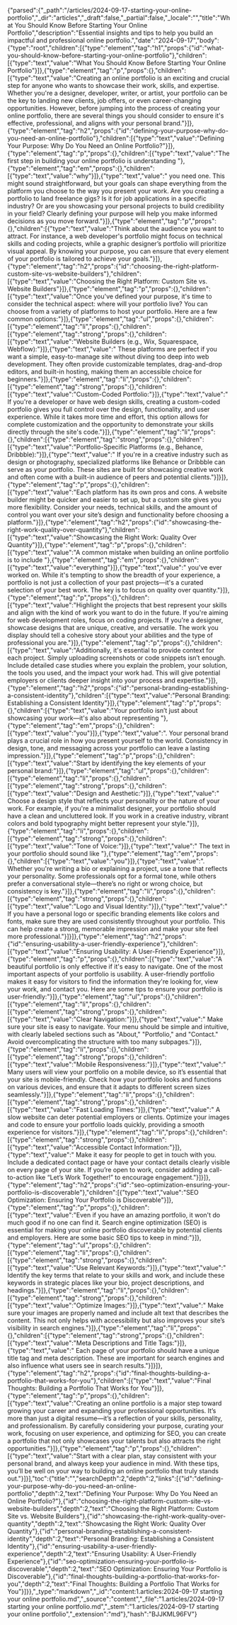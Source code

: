 {"parsed":{"_path":"/articles/2024-09-17-starting-your-online-portfolio","_dir":"articles","_draft":false,"_partial":false,"_locale":"","title":"What You Should Know Before Starting Your Online Portfolio","description":"Essential insights and tips to help you build an impactful and professional online portfolio.","date":"2024-09-17","body":{"type":"root","children":[{"type":"element","tag":"h1","props":{"id":"what-you-should-know-before-starting-your-online-portfolio"},"children":[{"type":"text","value":"What You Should Know Before Starting Your Online Portfolio"}]},{"type":"element","tag":"p","props":{},"children":[{"type":"text","value":"Creating an online portfolio is an exciting and crucial step for anyone who wants to showcase their work, skills, and expertise. Whether you're a designer, developer, writer, or artist, your portfolio can be the key to landing new clients, job offers, or even career-changing opportunities. However, before jumping into the process of creating your online portfolio, there are several things you should consider to ensure it's effective, professional, and aligns with your personal brand."}]},{"type":"element","tag":"h2","props":{"id":"defining-your-purpose-why-do-you-need-an-online-portfolio"},"children":[{"type":"text","value":"Defining Your Purpose: Why Do You Need an Online Portfolio?"}]},{"type":"element","tag":"p","props":{},"children":[{"type":"text","value":"The first step in building your online portfolio is understanding "},{"type":"element","tag":"em","props":{},"children":[{"type":"text","value":"why"}]},{"type":"text","value":" you need one. This might sound straightforward, but your goals can shape everything from the platform you choose to the way you present your work. Are you creating a portfolio to land freelance gigs? Is it for job applications in a specific industry? Or are you showcasing your personal projects to build credibility in your field? Clearly defining your purpose will help you make informed decisions as you move forward."}]},{"type":"element","tag":"p","props":{},"children":[{"type":"text","value":"Think about the audience you want to attract. For instance, a web developer's portfolio might focus on technical skills and coding projects, while a graphic designer’s portfolio will prioritize visual appeal. By knowing your purpose, you can ensure that every element of your portfolio is tailored to achieve your goals."}]},{"type":"element","tag":"h2","props":{"id":"choosing-the-right-platform-custom-site-vs-website-builders"},"children":[{"type":"text","value":"Choosing the Right Platform: Custom Site vs. Website Builders"}]},{"type":"element","tag":"p","props":{},"children":[{"type":"text","value":"Once you've defined your purpose, it's time to consider the technical aspect: where will your portfolio live? You can choose from a variety of platforms to host your portfolio. Here are a few common options:"}]},{"type":"element","tag":"ul","props":{},"children":[{"type":"element","tag":"li","props":{},"children":[{"type":"element","tag":"strong","props":{},"children":[{"type":"text","value":"Website Builders (e.g., Wix, Squarespace, Webflow):"}]},{"type":"text","value":" These platforms are perfect if you want a simple, easy-to-manage site without diving too deep into web development. They often provide customizable templates, drag-and-drop editors, and built-in hosting, making them an accessible choice for beginners."}]},{"type":"element","tag":"li","props":{},"children":[{"type":"element","tag":"strong","props":{},"children":[{"type":"text","value":"Custom-Coded Portfolio:"}]},{"type":"text","value":" If you're a developer or have web design skills, creating a custom-coded portfolio gives you full control over the design, functionality, and user experience. While it takes more time and effort, this option allows for complete customization and the opportunity to demonstrate your skills directly through the site's code."}]},{"type":"element","tag":"li","props":{},"children":[{"type":"element","tag":"strong","props":{},"children":[{"type":"text","value":"Portfolio-Specific Platforms (e.g., Behance, Dribbble):"}]},{"type":"text","value":" If you're in a creative industry such as design or photography, specialized platforms like Behance or Dribbble can serve as your portfolio. These sites are built for showcasing creative work and often come with a built-in audience of peers and potential clients."}]}]},{"type":"element","tag":"p","props":{},"children":[{"type":"text","value":"Each platform has its own pros and cons. A website builder might be quicker and easier to set up, but a custom site gives you more flexibility. Consider your needs, technical skills, and the amount of control you want over your site’s design and functionality before choosing a platform."}]},{"type":"element","tag":"h2","props":{"id":"showcasing-the-right-work-quality-over-quantity"},"children":[{"type":"text","value":"Showcasing the Right Work: Quality Over Quantity"}]},{"type":"element","tag":"p","props":{},"children":[{"type":"text","value":"A common mistake when building an online portfolio is to include "},{"type":"element","tag":"em","props":{},"children":[{"type":"text","value":"everything"}]},{"type":"text","value":" you've ever worked on. While it's tempting to show the breadth of your experience, a portfolio is not just a collection of your past projects—it's a curated selection of your best work. The key is to focus on quality over quantity."}]},{"type":"element","tag":"p","props":{},"children":[{"type":"text","value":"Highlight the projects that best represent your skills and align with the kind of work you want to do in the future. If you're aiming for web development roles, focus on coding projects. If you're a designer, showcase designs that are unique, creative, and versatile. The work you display should tell a cohesive story about your abilities and the type of professional you are."}]},{"type":"element","tag":"p","props":{},"children":[{"type":"text","value":"Additionally, it's essential to provide context for each project. Simply uploading screenshots or code snippets isn’t enough. Include detailed case studies where you explain the problem, your solution, the tools you used, and the impact your work had. This will give potential employers or clients deeper insight into your process and expertise."}]},{"type":"element","tag":"h2","props":{"id":"personal-branding-establishing-a-consistent-identity"},"children":[{"type":"text","value":"Personal Branding: Establishing a Consistent Identity"}]},{"type":"element","tag":"p","props":{},"children":[{"type":"text","value":"Your portfolio isn’t just about showcasing your work—it's also about representing "},{"type":"element","tag":"em","props":{},"children":[{"type":"text","value":"you"}]},{"type":"text","value":". Your personal brand plays a crucial role in how you present yourself to the world. Consistency in design, tone, and messaging across your portfolio can leave a lasting impression."}]},{"type":"element","tag":"p","props":{},"children":[{"type":"text","value":"Start by identifying the key elements of your personal brand:"}]},{"type":"element","tag":"ul","props":{},"children":[{"type":"element","tag":"li","props":{},"children":[{"type":"element","tag":"strong","props":{},"children":[{"type":"text","value":"Design and Aesthetic:"}]},{"type":"text","value":" Choose a design style that reflects your personality or the nature of your work. For example, if you're a minimalist designer, your portfolio should have a clean and uncluttered look. If you work in a creative industry, vibrant colors and bold typography might better represent your style."}]},{"type":"element","tag":"li","props":{},"children":[{"type":"element","tag":"strong","props":{},"children":[{"type":"text","value":"Tone of Voice:"}]},{"type":"text","value":" The text in your portfolio should sound like "},{"type":"element","tag":"em","props":{},"children":[{"type":"text","value":"you"}]},{"type":"text","value":". Whether you're writing a bio or explaining a project, use a tone that reflects your personality. Some professionals opt for a formal tone, while others prefer a conversational style—there’s no right or wrong choice, but consistency is key."}]},{"type":"element","tag":"li","props":{},"children":[{"type":"element","tag":"strong","props":{},"children":[{"type":"text","value":"Logo and Visual Identity:"}]},{"type":"text","value":" If you have a personal logo or specific branding elements like colors and fonts, make sure they are used consistently throughout your portfolio. This can help create a strong, memorable impression and make your site feel more professional."}]}]},{"type":"element","tag":"h2","props":{"id":"ensuring-usability-a-user-friendly-experience"},"children":[{"type":"text","value":"Ensuring Usability: A User-Friendly Experience"}]},{"type":"element","tag":"p","props":{},"children":[{"type":"text","value":"A beautiful portfolio is only effective if it's easy to navigate. One of the most important aspects of your portfolio is usability. A user-friendly portfolio makes it easy for visitors to find the information they're looking for, view your work, and contact you. Here are some tips to ensure your portfolio is user-friendly:"}]},{"type":"element","tag":"ul","props":{},"children":[{"type":"element","tag":"li","props":{},"children":[{"type":"element","tag":"strong","props":{},"children":[{"type":"text","value":"Clear Navigation:"}]},{"type":"text","value":" Make sure your site is easy to navigate. Your menu should be simple and intuitive, with clearly labeled sections such as \"About,\" \"Portfolio,\" and \"Contact.\" Avoid overcomplicating the structure with too many subpages."}]},{"type":"element","tag":"li","props":{},"children":[{"type":"element","tag":"strong","props":{},"children":[{"type":"text","value":"Mobile Responsiveness:"}]},{"type":"text","value":" Many users will view your portfolio on a mobile device, so it’s essential that your site is mobile-friendly. Check how your portfolio looks and functions on various devices, and ensure that it adapts to different screen sizes seamlessly."}]},{"type":"element","tag":"li","props":{},"children":[{"type":"element","tag":"strong","props":{},"children":[{"type":"text","value":"Fast Loading Times:"}]},{"type":"text","value":" A slow website can deter potential employers or clients. Optimize your images and code to ensure your portfolio loads quickly, providing a smooth experience for visitors."}]},{"type":"element","tag":"li","props":{},"children":[{"type":"element","tag":"strong","props":{},"children":[{"type":"text","value":"Accessible Contact Information:"}]},{"type":"text","value":" Make it easy for people to get in touch with you. Include a dedicated contact page or have your contact details clearly visible on every page of your site. If you’re open to work, consider adding a call-to-action like “Let’s Work Together!” to encourage engagement."}]}]},{"type":"element","tag":"h2","props":{"id":"seo-optimization-ensuring-your-portfolio-is-discoverable"},"children":[{"type":"text","value":"SEO Optimization: Ensuring Your Portfolio is Discoverable"}]},{"type":"element","tag":"p","props":{},"children":[{"type":"text","value":"Even if you have an amazing portfolio, it won't do much good if no one can find it. Search engine optimization (SEO) is essential for making your online portfolio discoverable by potential clients and employers. Here are some basic SEO tips to keep in mind:"}]},{"type":"element","tag":"ul","props":{},"children":[{"type":"element","tag":"li","props":{},"children":[{"type":"element","tag":"strong","props":{},"children":[{"type":"text","value":"Use Relevant Keywords:"}]},{"type":"text","value":" Identify the key terms that relate to your skills and work, and include these keywords in strategic places like your bio, project descriptions, and headings."}]},{"type":"element","tag":"li","props":{},"children":[{"type":"element","tag":"strong","props":{},"children":[{"type":"text","value":"Optimize Images:"}]},{"type":"text","value":" Make sure your images are properly named and include alt text that describes the content. This not only helps with accessibility but also improves your site’s visibility in search engines."}]},{"type":"element","tag":"li","props":{},"children":[{"type":"element","tag":"strong","props":{},"children":[{"type":"text","value":"Meta Descriptions and Title Tags:"}]},{"type":"text","value":" Each page of your portfolio should have a unique title tag and meta description. These are important for search engines and also influence what users see in search results."}]}]},{"type":"element","tag":"h2","props":{"id":"final-thoughts-building-a-portfolio-that-works-for-you"},"children":[{"type":"text","value":"Final Thoughts: Building a Portfolio That Works for You"}]},{"type":"element","tag":"p","props":{},"children":[{"type":"text","value":"Creating an online portfolio is a major step toward growing your career and expanding your professional opportunities. It’s more than just a digital resume—it’s a reflection of your skills, personality, and professionalism. By carefully considering your purpose, curating your work, focusing on user experience, and optimizing for SEO, you can create a portfolio that not only showcases your talents but also attracts the right opportunities."}]},{"type":"element","tag":"p","props":{},"children":[{"type":"text","value":"Start with a clear plan, stay consistent with your personal brand, and always keep your audience in mind. With these tips, you’ll be well on your way to building an online portfolio that truly stands out."}]}],"toc":{"title":"","searchDepth":2,"depth":2,"links":[{"id":"defining-your-purpose-why-do-you-need-an-online-portfolio","depth":2,"text":"Defining Your Purpose: Why Do You Need an Online Portfolio?"},{"id":"choosing-the-right-platform-custom-site-vs-website-builders","depth":2,"text":"Choosing the Right Platform: Custom Site vs. Website Builders"},{"id":"showcasing-the-right-work-quality-over-quantity","depth":2,"text":"Showcasing the Right Work: Quality Over Quantity"},{"id":"personal-branding-establishing-a-consistent-identity","depth":2,"text":"Personal Branding: Establishing a Consistent Identity"},{"id":"ensuring-usability-a-user-friendly-experience","depth":2,"text":"Ensuring Usability: A User-Friendly Experience"},{"id":"seo-optimization-ensuring-your-portfolio-is-discoverable","depth":2,"text":"SEO Optimization: Ensuring Your Portfolio is Discoverable"},{"id":"final-thoughts-building-a-portfolio-that-works-for-you","depth":2,"text":"Final Thoughts: Building a Portfolio That Works for You"}]}},"_type":"markdown","_id":"content:1.articles:2024-09-17 starting your online portfolio.md","_source":"content","_file":"1.articles/2024-09-17 starting your online portfolio.md","_stem":"1.articles/2024-09-17 starting your online portfolio","_extension":"md"},"hash":"BJJKML96FV"}
